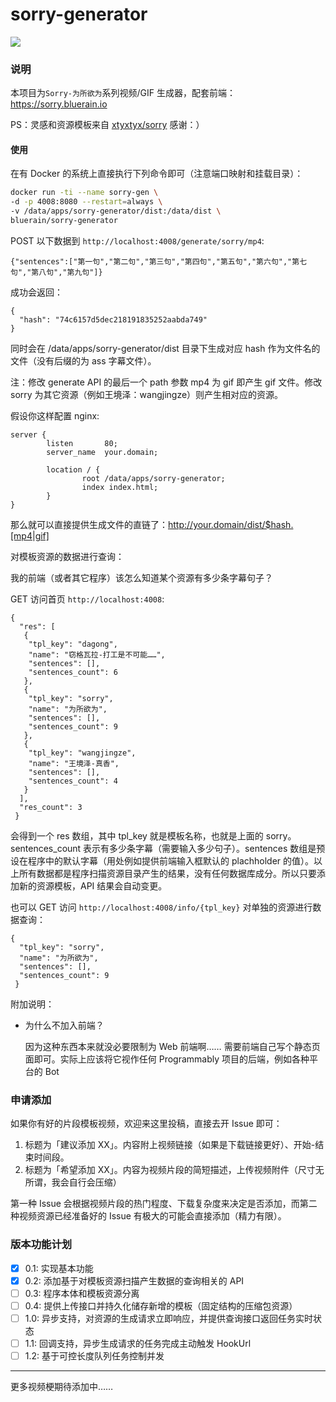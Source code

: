 # sorry-generator

![](https://travis-ci.org/Hentioe/sorry-generator.svg?branch=master)
### 说明

本项目为`Sorry-为所欲为`系列视频/GIF 生成器，配套前端：https://sorry.bluerain.io

PS：灵感和资源模板来自 [xtyxtyx/sorry](https://github.com/xtyxtyx/sorry) 感谢：）

#### 使用

在有 Docker 的系统上直接执行下列命令即可（注意端口映射和挂载目录）：

```` bash
docker run -ti --name sorry-gen \
-d -p 4008:8080 --restart=always \
-v /data/apps/sorry-generator/dist:/data/dist \
bluerain/sorry-generator
````

POST 以下数据到 `http://localhost:4008/generate/sorry/mp4`:

````
{"sentences":["第一句","第二句","第三句","第四句","第五句","第六句","第七句","第八句","第九句"]}
````

成功会返回：
````
{
  "hash": "74c6157d5dec218191835252aabda749"
}
````


同时会在 /data/apps/sorry-generator/dist 目录下生成对应 hash 作为文件名的文件（没有后缀的为 ass 字幕文件）。

注：修改 generate API 的最后一个 path 参数 mp4 为 gif 即产生 gif 文件。修改 sorry 为其它资源（例如王境泽：wangjingze）则产生相对应的资源。

假设你这样配置 nginx:

````
server {
        listen       80;
        server_name  your.domain;

        location / {
                root /data/apps/sorry-generator;
                index index.html;
        }
}
````
那么就可以直接提供生成文件的直链了：http://your.domain/dist/$hash.[mp4|gif]


对模板资源的数据进行查询：

我的前端（或者其它程序）该怎么知道某个资源有多少条字幕句子？

GET 访问首页 `http://localhost:4008`:

````
{
  "res": [
   {
    "tpl_key": "dagong",
    "name": "窃格瓦拉-打工是不可能……",
    "sentences": [],
    "sentences_count": 6
   },
   {
    "tpl_key": "sorry",
    "name": "为所欲为",
    "sentences": [],
    "sentences_count": 9
   },
   {
    "tpl_key": "wangjingze",
    "name": "王境泽-真香",
    "sentences": [],
    "sentences_count": 4
   }
  ],
  "res_count": 3
 }
````
会得到一个 res 数组，其中 tpl_key 就是模板名称，也就是上面的 sorry。sentences_count 表示有多少条字幕（需要输入多少句子）。sentences 数组是预设在程序中的默认字幕（用处例如提供前端输入框默认的 plachholder 的值）。以上所有数据都是程序扫描资源目录产生的结果，没有任何数据库成分。所以只要添加新的资源模板，API 结果会自动变更。

也可以 GET 访问 `http://localhost:4008/info/{tpl_key}` 对单独的资源进行数据查询：

````
{
  "tpl_key": "sorry",
  "name": "为所欲为",
  "sentences": [],
  "sentences_count": 9
 }
````

附加说明：

* 为什么不加入前端？
  
  因为这种东西本来就没必要限制为 Web 前端啊…… 需要前端自己写个静态页面即可。实际上应该将它视作任何 Programmably 项目的后端，例如各种平台的 Bot

### 申请添加

如果你有好的片段模板视频，欢迎来这里投稿，直接去开 Issue 即可：

1. 标题为「建议添加 XX」。内容附上视频链接（如果是下载链接更好）、开始-结束时间段。
2. 标题为「希望添加 XX」。内容为视频片段的简短描述，上传视频附件（尺寸无所谓，我会自行会压缩）

第一种 Issue 会根据视频片段的热门程度、下载复杂度来决定是否添加，而第二种视频资源已经准备好的 Issue 有极大的可能会直接添加（精力有限）。

### 版本功能计划

- [x] 0.1: 实现基本功能
- [x] 0.2: 添加基于对模板资源扫描产生数据的查询相关的 API
- [ ] 0.3: 程序本体和模板资源分离
- [ ] 0.4: 提供上传接口并持久化储存新增的模板（固定结构的压缩包资源）
- [ ] 1.0: 异步支持，对资源的生成请求立即响应，并提供查询接口返回任务实时状态
- [ ] 1.1: 回调支持，异步生成请求的任务完成主动触发 HookUrl
- [ ] 1.2: 基于可控长度队列任务控制并发

___

更多视频梗期待添加中……
